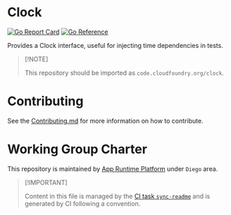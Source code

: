 # Clock

[![Go Report
Card](https://goreportcard.com/badge/code.cloudfoundry.org/clock)](https://goreportcard.com/report/code.cloudfoundry.org/clock)
[![Go
Reference](https://pkg.go.dev/badge/code.cloudfoundry.org/clock.svg)](https://pkg.go.dev/code.cloudfoundry.org/clock)

Provides a Clock interface, useful for injecting time dependencies in
tests.

> \[!NOTE\]
>
> This repository should be imported as `code.cloudfoundry.org/clock`.

# Contributing

See the [Contributing.md](./.github/CONTRIBUTING.md) for more
information on how to contribute.

# Working Group Charter

This repository is maintained by [App Runtime
Platform](https://github.com/cloudfoundry/community/blob/main/toc/working-groups/app-runtime-platform.md)
under `Diego` area.

> \[!IMPORTANT\]
>
> Content in this file is managed by the [CI task
> `sync-readme`](https://github.com/cloudfoundry/wg-app-platform-runtime-ci/blob/c83c224ad06515ed52f51bdadf6075f56300ec93/shared/tasks/sync-readme/metadata.yml)
> and is generated by CI following a convention.
